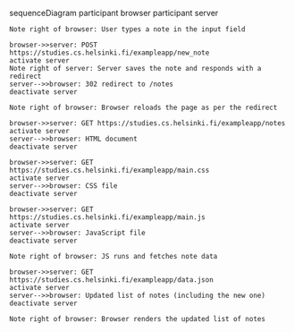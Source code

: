 sequenceDiagram
    participant browser
    participant server

    Note right of browser: User types a note in the input field

    browser->>server: POST https://studies.cs.helsinki.fi/exampleapp/new_note
    activate server
    Note right of server: Server saves the note and responds with a redirect
    server-->>browser: 302 redirect to /notes
    deactivate server

    Note right of browser: Browser reloads the page as per the redirect

    browser->>server: GET https://studies.cs.helsinki.fi/exampleapp/notes
    activate server
    server-->>browser: HTML document
    deactivate server

    browser->>server: GET https://studies.cs.helsinki.fi/exampleapp/main.css
    activate server
    server-->>browser: CSS file
    deactivate server

    browser->>server: GET https://studies.cs.helsinki.fi/exampleapp/main.js
    activate server
    server-->>browser: JavaScript file
    deactivate server

    Note right of browser: JS runs and fetches note data

    browser->>server: GET https://studies.cs.helsinki.fi/exampleapp/data.json
    activate server
    server-->>browser: Updated list of notes (including the new one)
    deactivate server

    Note right of browser: Browser renders the updated list of notes